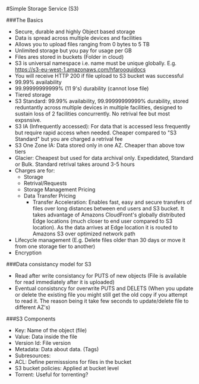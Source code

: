 #Simple Storage Service (S3)

###The Basics
- Secure, durable and highly Object based storage
- Data is spread across multiple devices and facilities
- Allows you to upload files ranging from 0 bytes to 5 TB
- Unlimited storage but you pay for usage per GB
- Files ares stored in buckets (Folder in cloud)
- S3 is universal namespace i.e. name must be unique globally. 
E.g. https://s3-eu-west-1.amazonaws.com/hfarooquidocs
- You will receive HTTP 200 if file upload to S3 bucket was successful
- 99.99% availability
- 99.99999999999% (11 9's) durability (cannot lose file)
- Tiered storage
 - S3 Standard: 99.99% availability, 99.99999999999% durability, stored reduntantly across multiple devices in multiple facilities, designed to sustain loss of 2 facilities concurrently. No retrival fee but most expsnsive.
  - S3 IA (Infrequently accessed): For data that is accessed less frequently but require rapid access when needed. Cheaper compared to "S3 Standard" but you are charged a retrival fee
  - S3 One Zone IA: Data stored only in one AZ. Cheaper than above tow tiers
  - Glacier: Cheapest but used for data archival only. Expedidated, Standard or Bulk. Standard retrival takes around 3-5 hours
- Charges are for:
	- Storage
	- Retrival/Requests
	- Storage Management Pricing
	- Data Transfer Pricing
		- Transfer Acceleration: Enables fast, easy and secure transfers of files over long distances between end users and S3 bucket. It takes advantage of Amazons CloudFront's globally distributed Edge locations (much closer to end user compared to S3 location). As the data arrives at Edge location it is routed to Amazons S3 over optimized network path
- Lifecycle management (E.g. Delete files older than 30 days or move it from one storage tier to another)
- Encryption

###Data consistancy model for S3
- Read after write consistancy for PUTS of new objects
(File is available for read immediately after it is uploaded)
- Eventual consistsncy for overwrite PUTS and DELETS (When you update or delete the existing file you might still get the old copy if you attempt to read it. The reason being it take few seconds to update/delete file to different AZ's)

###S3 Components
- Key: Name of the object (file)
- Value: Data inside the file
- Version Id: File version
- Metadata: Data about data. (Tags)
- Subresources:
 - ACL: Define permisssions for files in the bucket
 - S3 bucket policies: Applied at bucket level
 - Torrent: Useful for torrenting?

